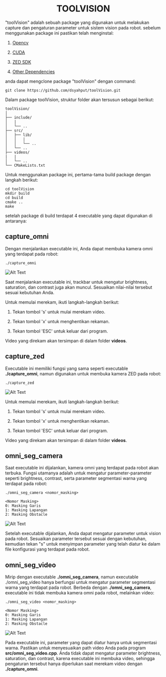<h1 style="text-align: center;"><strong>TOOLVISION</strong></h1>

"toolVision" adalah sebuah package yang digunakan untuk melakukan capture dan pengaturan parameter untuk sistem vision pada robot.
sebelum menggunakan package ini pastikan telah menginstal:

1. [Opencv](../INSTALL/install_opencv.md)

2. [CUDA](../INSTALL/cuda_and_cudnn.md)

3. [ZED SDK](../INSTALL/zed_sdk_install.md)

4. [Other Dependencies](../INSTALL/install_all.md)

anda dapat mengclone package "toolVision" dengan command:
```{ .sh .copy }
git clone https://github.com/dsyahput/toolVision.git
```
Dalam package toolVision, struktur folder akan tersusun sebagai berikut:
```
toolVision/
│
├── include/
│   |
│   └── ..        
├── src/
│   ├── lib/
│   │   |
│   │   └── ..
│   └── ..    
├── videos/ 
|   |  
│   └── ..         
└── CMakeLists.txt
```

Untuk menggunakan package ini, pertama-tama build package dengan langkah berikut:
```{ .sh .copy }
cd toolVision
mkdir build
cd build
cmake ..
make 
```

setelah package di build terdapat 4 executable yang dapat digunakan di antaranya:

## **capture_omni**
Dengan menjalankan executable ini, Anda dapat membuka kamera omni yang terdapat pada robot:

```{ .sh .copy }
./capture_omni
```

![Alt Text](../images/toolvision_folder/omni1.png)

Saat menjalankan executable ini, trackbar untuk mengatur brightness, saturation, dan contrast juga akan muncul. Sesuaikan nilai-nilai tersebut sesuai kebutuhan Anda.

Untuk memulai merekam, ikuti langkah-langkah berikut:

1. Tekan tombol 's' untuk mulai merekam video.

2. Tekan tombol 'x' untuk menghentikan rekaman.

3. Tekan tombol 'ESC' untuk keluar dari program.

Video yang direkam akan tersimpan di dalam folder **videos**.

## **capture_zed**
Executable ini memiliki fungsi yang sama seperti executable **./capture_omni**, namun digunakan untuk membuka kamera ZED pada robot:

```{ .sh .copy }
./capture_zed
```

![Alt Text](../images/toolvision_folder/zed1.png)

Untuk memulai merekam, ikuti langkah-langkah berikut:

1. Tekan tombol 's' untuk mulai merekam video.

2. Tekan tombol 'x' untuk menghentikan rekaman.

3. Tekan tombol 'ESC' untuk keluar dari program.

Video yang direkam akan tersimpan di dalam folder **videos**.

## **omni_seg_camera**
Saat executable ini dijalankan, kamera omni yang terdapat pada robot akan terbuka. Fungsi utamanya adalah untuk mengatur parameter-parameter seperti brightness, contrast, serta parameter segmentasi warna yang terdapat pada robot:
```{ .sh .copy }
./omni_seg_camera <nomor_masking>
```
```
<Nomor Masking>
0: Masking Garis
1: Masking Lapangan
2: Masking Obstacle
```
![Alt Text](../images/toolvision_folder/omni2.png)

Setelah executable dijalankan, Anda dapat mengatur parameter untuk vision pada robot. Sesuaikan parameter tersebut sesuai dengan kebutuhan, kemudian tekan "s" untuk menyimpan parameter yang telah diatur ke dalam file konfigurasi yang terdapat pada robot.

## **omni_seg_video**
Mirip dengan executable **./omni_seg_camera**, namun executable ./omni_seg_video hanya berfungsi untuk mengatur parameter segmentasi warna yang terdapat pada robot. Berbeda dengan **./omni_seg_camera**, executable ini tidak membuka kamera omni pada robot, melainkan video:
```{ .sh .copy }
./omni_seg_video <nomor_masking>
```
```
<Nomor Masking>
0: Masking Garis
1: Masking Lapangan
2: Masking Obstacle
```
![Alt Text](../images/toolvision_folder/omni3.png)

Pada executable ini, parameter yang dapat diatur hanya untuk segmentasi warna. Pastikan untuk menyesuaikan path video Anda pada program **src/omni_seg_video.cpp**. Anda tidak dapat mengatur parameter brightness, saturation, dan contrast, karena executable ini membuka video, sehingga pengaturan tersebut hanya diperlukan saat merekam video dengan **./capture_omni**.
